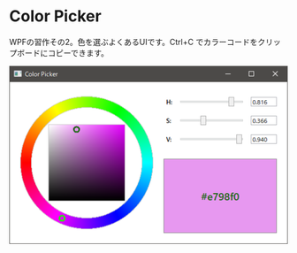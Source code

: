 # Color Picker

WPFの習作その2。色を選ぶよくあるUIです。Ctrl+C でカラーコードをクリップボードにコピーできます。

![screenshot](./screenshot.png)
